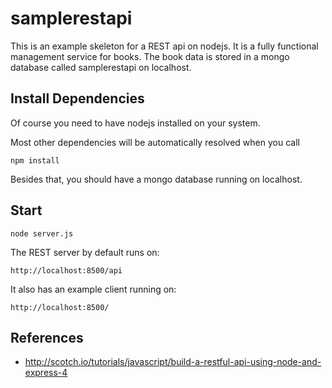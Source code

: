 samplerestapi
=============

This is an example skeleton for a REST api on nodejs. It is a fully functional
management service for books. The book data is stored in a mongo database called
samplerestapi on localhost.

Install Dependencies
--------------------

Of course you need to have nodejs installed on your system.

Most other dependencies will be automatically resolved when you call 

``
npm install
``

Besides that, you should have a mongo database running on localhost.


Start
-----

``
node server.js
``

The REST server by default runs on:

``
http://localhost:8500/api
``

It also has an example client running on:

``
http://localhost:8500/
``

References
----------

  * http://scotch.io/tutorials/javascript/build-a-restful-api-using-node-and-express-4


